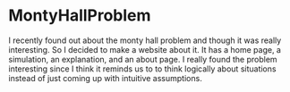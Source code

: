 # MontyHallProblem
I recently found out about the monty hall problem and though it was really interesting. So I decided to make a website about it. It has a home page, a simulation, an explanation, and an about page. I really found the problem interesting since I think it reminds us to to think logically about situations instead of just coming up with intuitive assumptions.
